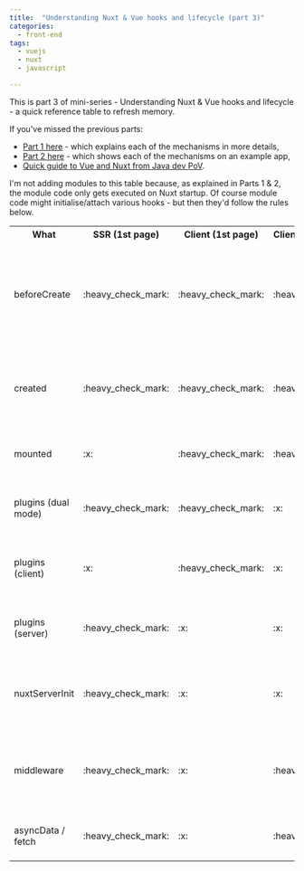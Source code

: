 ```yaml
---
title:  "Understanding Nuxt & Vue hooks and lifecycle (part 3)"
categories:
  - front-end
tags: 
  - vuejs
  - nuxt
  - javascript

---
```


This is part 3 of mini-series - Understanding Nuxt & Vue hooks and lifecycle - a quick reference table to refresh memory. 

If you've missed the previous parts:
* [Part 1 here](https://tech.onestopbeauty.online/front-end/understanding-nuxt-vue-hooks-and-lifecycle-part1/) - which explains each of the mechanisms in more details, 
* [Part 2 here](https://tech.onestopbeauty.online/front-end/understanding-nuxt-vue-hooks-and-lifecycle-part2/) - which shows each of the mechanisms on an example app,
* [Quick guide to Vue and Nuxt from Java dev PoV](https://tech.onestopbeauty.online/high-level/quick-guide-to-javascript-ecosystem-from-senior-java-dev-pov/). 

I'm not adding modules to this table because, as explained in Parts 1 & 2, the module code only gets executed on Nuxt startup. Of course module code might initialise/attach various hooks - but then they'd follow the rules below.

<table>
<tr>
<th>What</th>
<th>SSR (1st page)</th>
<th>Client (1st page)</th>
<th>Client (Next pages)</th>
<th>Notes</th>
<th>Example usage</th>
</tr>

<tr>
<td>beforeCreate</td>
<td>:heavy_check_mark:</td>
<td>:heavy_check_mark:</td>
<td>:heavy_check_mark:</td>
<td>Does not have access to component's *this* (does not exist yet)</td>
<td>If you're not using Nuxt: getting/preparing any data that is required by the component. With Nuxt, fetch/asyncData is easier</td>
</tr>

<tr>
<td>created</td>            
<td>:heavy_check_mark:</td> 
<td>:heavy_check_mark:</td> 
<td>:heavy_check_mark:</td>  
<td>Has access to component's data, but not DOM (no `this.$refs`)</td> 
<td>(in client mode) generate and attach extra styles to document; process data/props with extra logic (could also be in computed prop)</td>
</tr>

<tr>
<td>mounted</td>            
<td>:x:</td>               
<td>:heavy_check_mark:</td> 
<td>:heavy_check_mark:</td>  
<td>First hook with access to data and DOM</td>
<td>DOM operations, client-side operations such as subscribing to events</td>
</tr>

<tr>
<td>plugins (dual mode)</td>
<td>:heavy_check_mark:</td>     
<td>:heavy_check_mark:</td> 
<td>:x:</td>                 
<td>use inject to make plugins available globally</td> 
<td>globally shared functionality, e.g. this.$user.isLoggedIn (goes to store behind the scenes)</td>
</tr>

<tr>
<td>plugins (client)</td>   
<td>:x:</td>               
<td>:heavy_check_mark:</td> 
<td>:x:</td>                 
<td>use inject to make plugins available globally</td> 
<td>actions that need to be performed once per visitor (client-side), e.g. setting up authorisation tokens</td>
</tr>

<tr>
<td>plugins (server)</td>   
<td>:heavy_check_mark:</td> 
<td>:x:</td>                
<td>:x:</td>                 
<td>use inject to make plugins available globally</td> 
<td>actions that need to be performed once per visitor (server-side)</td>
</tr>

<tr>
<td>nuxtServerInit</td>     
<td>:heavy_check_mark:</td> 
<td>:x:</td>                
<td>:x:</td>                 
<td>used for VueX initialisation</td>                  
<td>fetch globally used data, e.g. elements for navigation menu or other configuration from API</td>
</tr>

<tr>
<td>middleware</td>         
<td>:heavy_check_mark:</td>
<td>:x:</td>                
<td>:heavy_check_mark:</td>  
<td>can be attached globally, or just to some pages</td> 
<td>automatic redirects for certain pages - e.g. when content moved, or if user tries to access protected page when not logged in</td>
</tr>

<tr>
<td>asyncData / fetch</td>  
<td>:heavy_check_mark:</td>
<td>:x:</td>                
<td>:heavy_check_mark:</td>  
<td>only executed for pages, not components</td>       
<td>fetch data (into store or component) required on certain route</td>
</tr>

</table>
                


